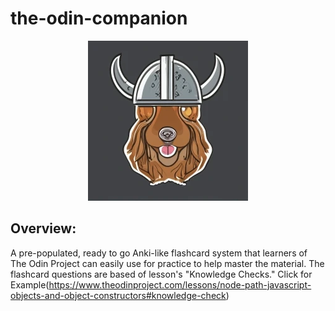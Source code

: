 # the-odin-companion

<p align="center"><img src="./misc/magni.png" /></p>

## Overview:

A pre-populated, ready to go Anki-like flashcard system that learners of The Odin Project can easily use for practice to help master the material. The flashcard questions are based of lesson's "Knowledge Checks." Click for Example(https://www.theodinproject.com/lessons/node-path-javascript-objects-and-object-constructors#knowledge-check)